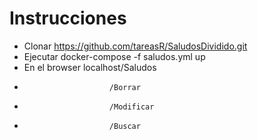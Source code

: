 # Instrucciones

* Clonar https://github.com/tareasR/SaludosDividido.git
* Ejecutar docker-compose -f saludos.yml up
* En el browser localhost/Saludos
*                        /Borrar
*                        /Modificar
*                        /Buscar
